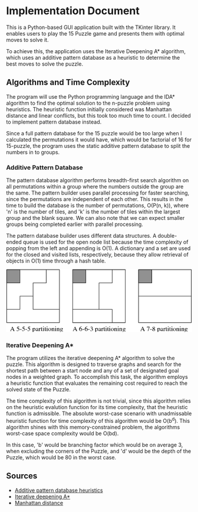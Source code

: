 # Implementation Document

This is a Python-based GUI application built with the TKinter library. It enables users to play the 15 Puzzle game and presents them with optimal moves to solve it.

To achieve this, the application uses the Iterative Deepening A* algorithm, which uses an additive pattern database as a heuristic to determine the best moves to solve the puzzle.

## Algorithms and Time Complexity

The program will use the Python programming language and the IDA* algorithm to find the optimal solution to the n-puzzle problem using heuristics. The heuristic function initially considered was Manhattan distance and linear conflicts, but this took too much time to count. I decided to implement pattern database instead. 

Since a full pattern database for the 15 puzzle would be too large when I calculated the permutations it would have, which would be factorial of 16 for 15-puzzle, the program uses the static additive pattern database to split the numbers in to groups. 

### Additive Pattern Database

The pattern database algorithm performs breadth-first search algorithm on all permutations within a group where the numbers outside the group are the same. The pattern builder uses parallel processing for faster searching, since the permutations are independent of each other. This results in the time to build the database is the number of permutations, O(P(n, k)), where 'n' is the number of tiles, and 'k' is the number of tiles within the largest group and the blank square. We can also note that we can expect smaller groups being completed earlier with parallel processing.

The pattern database builder uses different data structures. A double-ended queue is used for the open node list because the time complexity of popping from the left and appending is O(1). A dictionary and a set are used for the closed and visited lists, respectively, because they allow retrieval of objects in O(1) time through a hash table.

![Different Statically-partitioned Databases for Fifteen Puzzle](https://github.com/isakpulkki/15PuzzleSolver/blob/main/docs/images/figure.png)

### Iterative Deepening A*

The program utilizes the iterative deepening A* algorithm to solve the puzzle. This algorithm is designed to traverse graphs and search for the shortest path between a start node and any of a set of designated goal nodes in a weighted graph. To accomplish this task, the algorithm employs a heuristic function that evaluates the remaining cost required to reach the solved state of the Puzzle.

The time complexity of this algorithm is not trivial, since this algorithm relies on the heuristic evalution function for its time complexity, that the heuristic function is admissible. The absolute worst-case scenario with unadmissable heuristic function for time complexity of this algorithm would be O(b<sup>d</sup>). This algorithm shines with this memory-constrained problem, the algorithms worst-case space complexity would be O(bd).

In this case, 'b' would be branching factor which would be on average 3, when excluding the corners of the Puzzle, and 'd' would be the depth of the Puzzle, which would be 80 in the worst case.

## Sources

* [Additive pattern database heuristics](https://www.semanticscholar.org/paper/Additive-Pattern-Database-Heuristics-Felner-Korf/639eb0e6110ba09eb16bd6c958064ac6fa08b440)
* [Iterative deepening A*](https://en.wikipedia.org/wiki/Iterative_deepening_A*)
* [Manhattan distance](https://iq.opengenus.org/manhattan-distance/)



